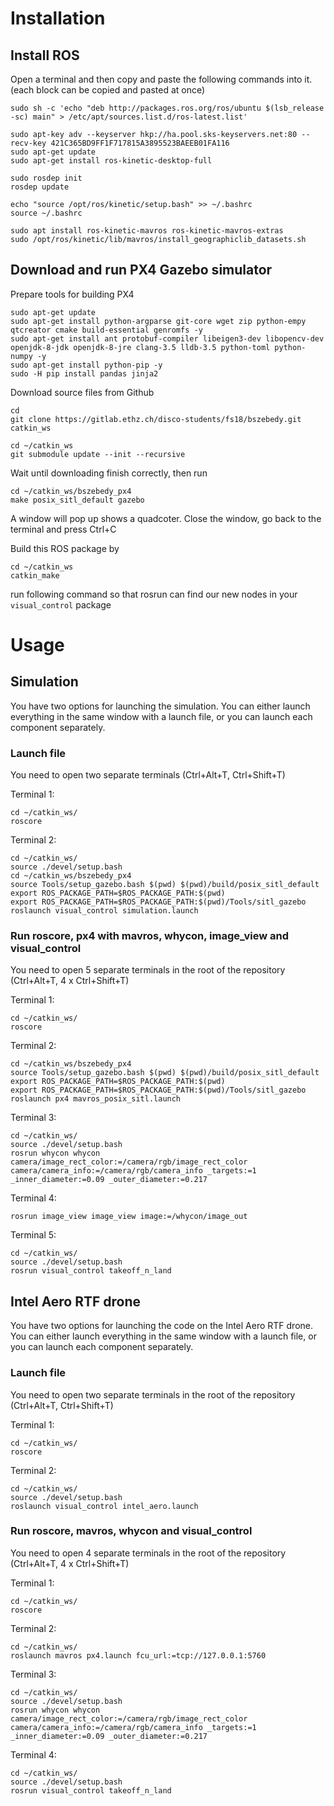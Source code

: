 # Installation
## Install ROS
Open a terminal and then copy and paste the following commands into it. (each block can be copied and pasted at once)
```
sudo sh -c 'echo "deb http://packages.ros.org/ros/ubuntu $(lsb_release -sc) main" > /etc/apt/sources.list.d/ros-latest.list'
```
```
sudo apt-key adv --keyserver hkp://ha.pool.sks-keyservers.net:80 --recv-key 421C365BD9FF1F717815A3895523BAEEB01FA116
sudo apt-get update
sudo apt-get install ros-kinetic-desktop-full
```
```
sudo rosdep init
rosdep update
```
```
echo "source /opt/ros/kinetic/setup.bash" >> ~/.bashrc
source ~/.bashrc
```
```
sudo apt install ros-kinetic-mavros ros-kinetic-mavros-extras
sudo /opt/ros/kinetic/lib/mavros/install_geographiclib_datasets.sh
```

## Download and run PX4 Gazebo simulator
Prepare tools for building PX4
```
sudo apt-get update
sudo apt-get install python-argparse git-core wget zip python-empy qtcreator cmake build-essential genromfs -y
sudo apt-get install ant protobuf-compiler libeigen3-dev libopencv-dev openjdk-8-jdk openjdk-8-jre clang-3.5 lldb-3.5 python-toml python-numpy -y
sudo apt-get install python-pip -y
sudo -H pip install pandas jinja2
```
Download source files from Github
```
cd
git clone https://gitlab.ethz.ch/disco-students/fs18/bszebedy.git catkin_ws
```
```
cd ~/catkin_ws
git submodule update --init --recursive
```
Wait until downloading finish correctly, then run
```
cd ~/catkin_ws/bszebedy_px4
make posix_sitl_default gazebo
```
A window will pop up shows a quadcoter. Close the window, go back to the terminal and press Ctrl+C

Build this ROS package by
```
cd ~/catkin_ws
catkin_make
```
run following command so that rosrun can find our new nodes in your ```visual_control``` package

# Usage
## Simulation
You have two options for launching the simulation. You can either launch everything in the same window with a launch file, or you can launch each component separately.

### Launch file
You need to open two separate terminals (Ctrl+Alt+T, Ctrl+Shift+T)

Terminal 1:
```
cd ~/catkin_ws/
roscore
```
Terminal 2:
```
cd ~/catkin_ws/
source ./devel/setup.bash
cd ~/catkin_ws/bszebedy_px4
source Tools/setup_gazebo.bash $(pwd) $(pwd)/build/posix_sitl_default
export ROS_PACKAGE_PATH=$ROS_PACKAGE_PATH:$(pwd)
export ROS_PACKAGE_PATH=$ROS_PACKAGE_PATH:$(pwd)/Tools/sitl_gazebo
roslaunch visual_control simulation.launch
```

### Run roscore, px4 with mavros, whycon, image_view and visual_control
You need to open 5 separate terminals in the root of the repository (Ctrl+Alt+T, 4 x Ctrl+Shift+T)

Terminal 1:
```
cd ~/catkin_ws/
roscore
```
Terminal 2:
```
cd ~/catkin_ws/bszebedy_px4
source Tools/setup_gazebo.bash $(pwd) $(pwd)/build/posix_sitl_default
export ROS_PACKAGE_PATH=$ROS_PACKAGE_PATH:$(pwd)
export ROS_PACKAGE_PATH=$ROS_PACKAGE_PATH:$(pwd)/Tools/sitl_gazebo
roslaunch px4 mavros_posix_sitl.launch
```
Terminal 3:
```
cd ~/catkin_ws/
source ./devel/setup.bash
rosrun whycon whycon camera/image_rect_color:=/camera/rgb/image_rect_color camera/camera_info:=/camera/rgb/camera_info _targets:=1 _inner_diameter:=0.09 _outer_diameter:=0.217
```
Terminal 4:
```
rosrun image_view image_view image:=/whycon/image_out
```
Terminal 5:
```
cd ~/catkin_ws/
source ./devel/setup.bash
rosrun visual_control takeoff_n_land
```
## Intel Aero RTF drone
You have two options for launching the code on the Intel Aero RTF drone. You can either launch everything in the same window with a launch file, or you can launch each component separately.

### Launch file
You need to open two separate terminals in the root of the repository (Ctrl+Alt+T, Ctrl+Shift+T)

Terminal 1:
```
cd ~/catkin_ws/
roscore
```
Terminal 2:
```
cd ~/catkin_ws/
source ./devel/setup.bash
roslaunch visual_control intel_aero.launch
```

### Run roscore, mavros, whycon and visual_control
You need to open 4 separate terminals in the root of the repository (Ctrl+Alt+T, 4 x Ctrl+Shift+T)

Terminal 1:
```
cd ~/catkin_ws/
roscore
```
Terminal 2:
```
cd ~/catkin_ws/
roslaunch mavros px4.launch fcu_url:=tcp://127.0.0.1:5760
```
Terminal 3:
```
cd ~/catkin_ws/
source ./devel/setup.bash
rosrun whycon whycon camera/image_rect_color:=/camera/rgb/image_rect_color camera/camera_info:=/camera/rgb/camera_info _targets:=1 _inner_diameter:=0.09 _outer_diameter:=0.217
```
Terminal 4:
```
cd ~/catkin_ws/
source ./devel/setup.bash
rosrun visual_control takeoff_n_land
```
